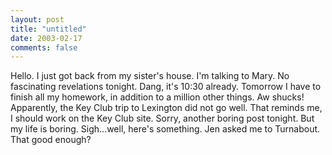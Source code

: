 ```yaml
---
layout: post
title: "untitled"
date: 2003-02-17
comments: false
---
```

Hello. I just got back from my sister's house. I'm talking to Mary. No
fascinating revelations tonight. Dang, it's 10:30 already. Tomorrow I have to
finish all my homework, in addition to a million other things. Aw shucks!
Apparently, the Key Club trip to Lexington did not go well. That reminds me, I
should work on the Key Club site. Sorry, another boring post tonight. But my
life is boring. Sigh...well, here's something. Jen asked me to Turnabout. That
good enough?
